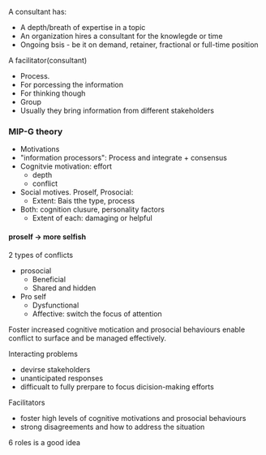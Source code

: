 A consultant has:
- A depth/breath of expertise in a topic
- An organization hires a consultant for the knowlegde or time
- Ongoing bsis - be it on demand, retainer, fractional or full-time position

A facilitator(consultant)
- Process.
- For porcessing the information
- For thinking though
- Group
- Usually they bring information from different stakeholders



### MIP-G theory

- Motivations
- "information processors": Process and integrate + consensus
- Cognitvie motivation: effort
  - depth
  - conflict
- Social motives. Proself, Prosocial:
  - Extent: Bais tthe type, process
- Both: cognition clusure, personality factors
  - Extent of each: damaging or helpful

#### proself -> more selfish


2 types of conflicts
- prosocial
  - Beneficial
  - Shared and hidden
- Pro self
  - Dysfunctional
  - Affective: switch the focus of attention




Foster increased cognitive motication and prosocial behaviours enable conflict to surface and be managed effectively.

Interacting problems
- devirse stakeholders
- unanticipated responses
- difficualt to fully prerpare to focus dicision-making efforts

Facilitators
- foster high levels of cognitive motivations and prosocial behaviours
- strong disagreements and how to address the situation


6 roles is a good idea